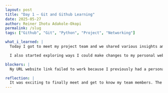 ```yaml
---
layout: post
title: "Day 1 – Git and Github Learning"
date: 2025-05-27
author: Reiner Ihotu Adakole-Okopi
permalink: /slug
tags: ["Github", "Git", "Python", "Project", "Networking"]

what_i_learned: |
  Today I got to meet my project team and we shared various insights amongst ourselves as well getting to know each other on a more personal level. I also familarized myself with Git and Github concepts and refreshed my memory of past knowledge. After which, I took a placement test on the basic concepts of python to enable my supervisors/mentors knw where I stand in python. I also did a virtual speed networking bingo which helped me learn more about other interns in the program.

  I also started exploring ways I could make changes to my personal website through my github repository. 

blockers: |
  Ny URL website link failed to work because I previously had a personal website with my exact username which affected the creation of my new website.

reflection: |
  It was exciting to finally meet and get to know my team members. The placement test was able to test my knowledge on the basic concepts in python, of which I still have a lot to learn. However, I am really excited to expand my python knowledge as well as dive into understanding the concepts of other various programming languages.
---
```

